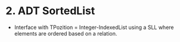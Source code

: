 # 2. ADT SortedList
 - Interface  with TPozition = Integer-IndexedList using  a SLL  where elements are ordered based on a relation.
